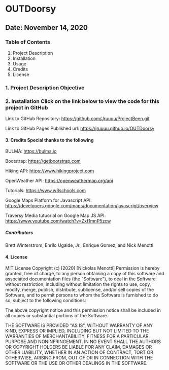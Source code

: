 
# OUTDoorsy

## Date: November 14, 2020

### Table of Contents

1. Project Description
2. Installation
3. Usage
4. Credits
5. License  

### 1. Project Description Objective

### 2. Installation Click on the link below to view the code for this project in GitHub

Link to GitHub Repository: <https://github.com/Jruuuu/ProjectBeen.git>

Link to GitHub Pages Published url: <https://jruuuu.github.io/OUTDoorsy>

#### 3. Credits Special thanks to the following

BULMA: <https://bulma.io>

Bootstrap: <https://getbootstrap.com>

Hiking API: <https://www.hikingproject.com>

OpenWeather API: <https://openweathermap.org/api>

Tutorials: <https://www.w3schools.com>

Google Maps Platform for Javascript API: <https://developers.google.com/maps/documentation/javascript/overview>

Traversy Media tutuorial on Google Map JS API: <https://www.youtube.com/watch?v=Zxf1mnP5zcw>

##### Contributors

 Brett Winterstrom, Enrilo Ugalde, Jr., Enrique Gomez,  and Nick Menotti

#### 4. License

MIT License Copyright (c) [2020] [Nickolas Menotti] Permission is hereby granted, free of charge, to any person obtaining a copy of this software and associated documentation files (the "Software"), to deal in the Software without restriction, including without limitation the rights to use, copy, modify, merge, publish, distribute, sublicense, and/or sell copies of the Software, and to permit persons to whom the Software is furnished to do so, subject to the following conditions:

The above copyright notice and this permission notice shall be included in all copies or substantial portions of the Software.

THE SOFTWARE IS PROVIDED "AS IS", WITHOUT WARRANTY OF ANY KIND, EXPRESS OR IMPLIED, INCLUDING BUT NOT LIMITED TO THE WARRANTIES OF MERCHANTABILITY, FITNESS FOR A PARTICULAR PURPOSE AND NONINFRINGEMENT. IN NO EVENT SHALL THE AUTHORS OR COPYRIGHT HOLDERS BE LIABLE FOR ANY CLAIM, DAMAGES OR OTHER LIABILITY, WHETHER IN AN ACTION OF CONTRACT, TORT OR OTHERWISE, ARISING FROM, OUT OF OR IN CONNECTION WITH THE SOFTWARE OR THE USE OR OTHER DEALINGS IN THE SOFTWARE.
